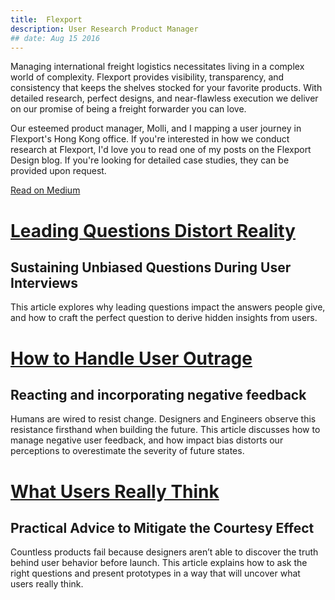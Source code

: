 ```yaml
---
title:  Flexport
description: User Research Product Manager
## date: Aug 15 2016
---
```


Managing international freight logistics necessitates living in a complex world of complexity. Flexport provides visibility, transparency, and consistency that keeps the shelves stocked for your favorite products. With detailed research, perfect designs, and near-flawless execution we deliver on our promise of being a freight forwarder you can love.


Our esteemed product manager, Molli, and I mapping a user journey in Flexport's Hong Kong office.
If you're interested in how we conduct research at Flexport, I'd love you to read one of my posts on the Flexport Design blog. If you're looking for detailed case studies, they can be provided upon request.

[Read on Medium](https://medium.com/flexport-design)

# [Leading Questions Distort Reality](https://medium.com/flexport-design/how-leading-questions-distort-reality-edd9219ff9c5)
## Sustaining Unbiased Questions During User Interviews

This article explores why leading questions impact the answers people give, and how to craft the perfect question to derive hidden insights from users.

# [How to Handle User Outrage](https://medium.com/flexport-design/how-to-handle-user-outrage-50f42f2dc8a4)
## Reacting and incorporating negative feedback

Humans are wired to resist change. Designers and Engineers observe this resistance firsthand when building the future. This article discusses how to manage negative user feedback, and how impact bias distorts our perceptions to overestimate the severity of future states.

# [What Users Really Think](https://medium.com/flexport-design/what-users-really-think-why-they-arent-telling-you-c79e297f9b4b#.r0t7nrrr0)
## Practical Advice to Mitigate the Courtesy Effect

Countless products fail because designers aren’t able to discover the truth behind user behavior before launch. This article explains how to ask the right questions and present prototypes in a way that will uncover what users really think.